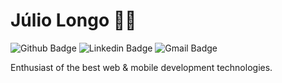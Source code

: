# Júlio Longo :man_technologist:
![Github Badge](https://img.shields.io/badge/-Github-000?style=flat-square&logo=Github&logoColor=white&link=https://github.com/JulioLongo)
![Linkedin Badge](https://img.shields.io/badge/-LinkedIn-blue?style=flat-square&logo=Linkedin&logoColor=white&link=https://www.linkedin.com/in/julio-longo/)
![Gmail Badge](https://img.shields.io/badge/-Gmail-c14438?style=flat-square&logo=Gmail&logoColor=white&link=mailto:juliolongocontato@gmail.com)

Enthusiast of the best web & mobile development technologies.
